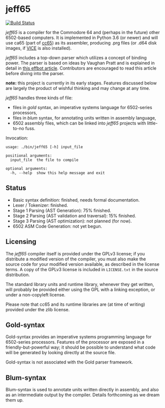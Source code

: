 # jeff65

[![Build Status](https://travis-ci.org/jdpage/jeff65.svg?branch=master)](https://travis-ci.org/jdpage/jeff65)

*jeff65* is a compiler for the Commodore 64 and (perhaps in the future) other
6502-based computers. It is implemented in Python 3.6 (or newer) and will use
ca65 (part of [cc65](http://www.cc65.org/)) as its assembler, producing .prg
files (or .d64 disk images, if [VICE](http://vice-emu.sourceforge.net/) is also
installed).

*jeff65* includes a top-down parser which utilizes a concept of binding power.
The parser is based on ideas by Vaughan Pratt and is explained in detail in
[this effbot article](http://effbot.org/zone/simple-top-down-parsing.htm).
Contributors are encouraged to read this article before diving into the parser.

**note:** this project is currently in its early stages. Features discussed below
are largely the product of wishful thinking and may change at any time.

*jeff65* handles three kinds of file:

  - files in *gold* syntax, an imperative systems language for 6502-series
    processors,
  - files in *blum* syntax, for annotating units written in assembly language,
  - 6502 assembly files, which can be linked into *jeff65* projects with
    little-to-no fuss.

Invocation:

    usage: ./bin/jeff65 [-h] input_file

    positional arguments:
      input_file  the file to compile

    optional arguments:
      -h, --help  show this help message and exit


## Status

* Basic syntax definition: finished, needs formal documentation.
* Lexer / Tokenizer: finished.
* Stage 1 Parsing (AST Generation): 75% finished.
* Stage 2 Parsing (AST validation and traversal): 15% finished.
* Stage 3 Parsing (AST optimization): not planned (for now).
* 6502 ASM Code Generation: not yet begun.


## Licensing

The *jeff65* compiler itself is provided under the GPLv3 license; if you
distribute a modified version of the compiler, you must also make the source
code for your modified version available, as described in the license terms. A
copy of the GPLv3 license is included in `LICENSE.txt` in the source
distribution.

The standard library units and runtime library, whenever they get written, will
probably be provided either using the GPL with a linking exception, or under a
non-copyleft license.

Please note that cc65 and its runtime libraries are (at time of writing)
provided under the zlib license.


## Gold-syntax

Gold-syntax provides an imperative systems programming language for 6502-series
processors. Features of the processor are exposed in a friendly-but-powerful
way; it should be possible to understand what code will be generated by looking
directly at the source file.

Gold-syntax is not associated with the Gold parser framework.


## Blum-syntax

Blum-syntax is used to annotate units written directly in assembly, and also as
an intermediate output by the compiler. Details forthcoming as we dream them up.
